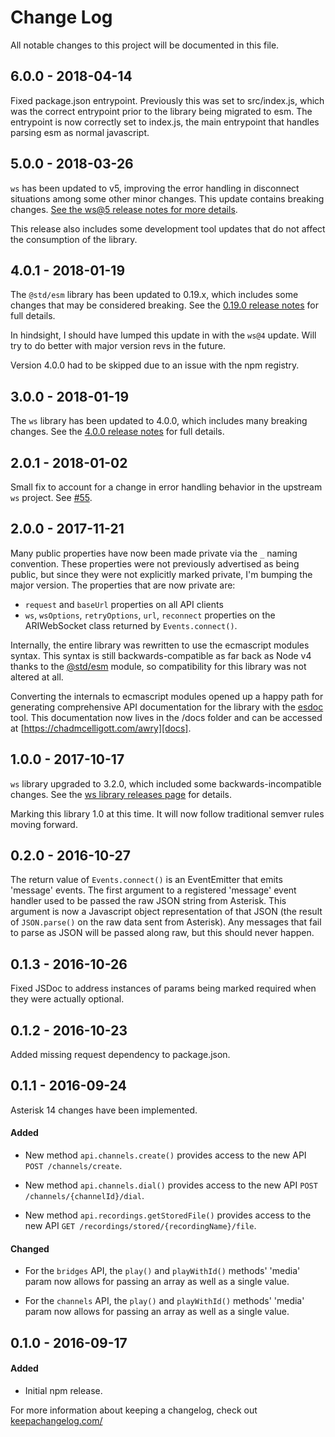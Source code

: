 # Change Log

All notable changes to this project will be documented in this file.

## 6.0.0 - 2018-04-14

Fixed package.json entrypoint. Previously this was set to src/index.js, which
was the correct entrypoint prior to the library being migrated to esm. The
entrypoint is now correctly set to index.js, the main entrypoint that handles
parsing esm as normal javascript.

## 5.0.0 - 2018-03-26

`ws` has been updated to v5, improving the error handling in disconnect situations
among some other minor changes. This update contains breaking changes. [See the ws@5
release notes for more details](https://github.com/websockets/ws/releases/tag/5.0.0).

This release also includes some development tool updates that do not affect the
consumption of the library.

## 4.0.1 - 2018-01-19

The `@std/esm` library has been updated to 0.19.x, which includes some changes
that may be considered breaking. See the
[0.19.0 release notes](https://github.com/standard-things/esm/releases/tag/0.19.0)
for full details.

In hindsight, I should have lumped this update in with the `ws@4` update. Will
try to do better with major version revs in the future.

Version 4.0.0 had to be skipped due to an issue with the npm registry.

## 3.0.0 - 2018-01-19

The `ws` library has been updated to 4.0.0, which includes many breaking changes.
See the [4.0.0 release notes](https://github.com/websockets/ws/releases/tag/4.0.0)
for full details.

## 2.0.1 - 2018-01-02

Small fix to account for a change in error handling behavior in the upstream `ws`
project. See [\#55](https://github.com/chadxz/awry/pull/55).

## 2.0.0 - 2017-11-21

Many public properties have now been made private via the `_` naming convention.
These properties were not previously advertised as being public, but since they
were not explicitly marked private, I'm bumping the major version. The properties
that are now private are:

- `request` and `baseUrl` properties on all API clients
- `ws`, `wsOptions`, `retryOptions`, `url`, `reconnect` properties on the
ARIWebSocket class returned by `Events.connect()`.

Internally, the entire library was rewritten to use the ecmascript modules syntax.
This syntax is still backwards-compatible as far back as Node v4 thanks to the
[@std/esm][] module, so compatibility for this library was not altered at all.

Converting the internals to ecmascript modules opened up a happy path for
generating comprehensive API documentation for the library with the [esdoc][]
tool. This documentation now lives in the /docs folder and can be accessed at
[https://chadmcelligott.com/awry][docs].

[@std/esm]: https://github.com/standard-things/esm
[esdoc]: https://github.com/esdoc/esdoc
[docs]: https://chadmcelligott.com/awry

## 1.0.0 - 2017-10-17

`ws` library upgraded to 3.2.0, which included some backwards-incompatible
changes. See the [ws library releases page](https://github.com/websockets/ws/releases)
for details.

Marking this library 1.0 at this time. It will now follow traditional semver
rules moving forward.

## 0.2.0 - 2016-10-27

The return value of `Events.connect()` is an EventEmitter that emits
'message' events. The first argument to a registered 'message'
event handler used to be passed the raw JSON string from Asterisk.
This argument is now a Javascript object representation of that JSON
(the result of `JSON.parse()` on the raw data sent from Asterisk).
Any messages that fail to parse as JSON will be passed along raw, but
this should never happen.

## 0.1.3 - 2016-10-26

Fixed JSDoc to address instances of params being marked required when
they were actually optional.

## 0.1.2 - 2016-10-23

Added missing request dependency to package.json.

## 0.1.1 - 2016-09-24

Asterisk 14 changes have been implemented.

#### Added

- New method `api.channels.create()` provides access to the new API
`POST /channels/create`.

- New method `api.channels.dial()` provides access to the new API
`POST /channels/{channelId}/dial`.

- New method `api.recordings.getStoredFile()` provides access to the new API
`GET /recordings/stored/{recordingName}/file`.

#### Changed

- For the `bridges` API, the `play()` and `playWithId()` methods' 'media' param
now allows for passing an array as well as a single value.

- For the `channels` API, the `play()` and `playWithId()` methods' 'media'
param now allows for passing an array as well as a single value.

## 0.1.0 - 2016-09-17

#### Added

- Initial npm release.


For more information about keeping a changelog, check out
[keepachangelog.com/](http://keepachangelog.com/)
